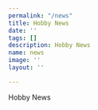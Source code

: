```yaml
---
permalink: "/news"
title: Hobby News
date: ''
tags: []
description: Hobby News
name: news
image: ''
layout: ''

---
```

Hobby News